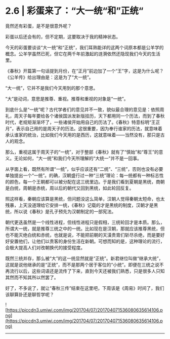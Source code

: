 # 2.6 | 彩蛋来了：“大一统“和”正统“ 

竟然还有彩蛋，是不是很意外呢？

彩蛋以后还会有的，但不定期，这要取决于我的精神状态。

今天的彩蛋要谈谈“大一统”和“正统”，我们耳熟能详的这两个词原本都是公羊学的概念。公羊学虽然已死，但它在两千年前激起的涟漪依然还隐现我们今天的生活里。

《春秋》开篇第一句话提到月份，在“正月”前边加了一个“王”字，这是为什么呢？《公羊传》给出理由是：这是为了“大一统”。

“大一统”，它并不是我们今天用到的那个意思。

“大”是动词，意思是推尊、重视。推尊和重视的对象是“一统”。

到底什么是“一统”呢？古代学者们的意见并不一致，貌似最合理的意见是：依照周礼，周天子每年要给各个诸侯国派发新版挂历，天下都用同一个历法，而到了春秋时代，老规矩渐渐坏了，一些诸侯开始用自己的历法了。《春秋》特意标明“王正月”，表示自己用的是周天子的历法。这很重要，因为奉行谁家的历法，就意味着承认谁家的统治，比如我们今天用的是西历，这就意味着——当然没有，那只是古人的观念。

那么，重视这属于周天子的“一统”，对于整部《春秋》就有了“慎始”和“尊王”的意义。无论如何，“大一统”和我们今天所理解的“大统一”并不是一回事。

从字面上看，既然有所谓“一统”，似乎应该还有“二统”、“三统”，否则也没有必要单独提出一个“一统”。的确，汉朝盛行过一种“三统”理论：每一统都有一种标志性的颜色，每一个王朝都可以被分配在这三统里边。于是我们看到夏朝是黑统，商朝是白统，周朝是赤统，周以后的朝代又回到黑统，如此轮回反复。

照这样看，秦朝应该算是黑统，但问题没这么简单，汉朝人觉得秦朝太短命，也太残暴，上天没道理给它安排一统，《春秋》记载的才是黑统的制度，汉朝才是黑统，所以说《春秋》是孔子预先为汉朝制定的一部宪法。

朝代更迭虽然是一个线性进程，但线性进程只是假相，三统轮回才是本质。那么，所谓大一统，就是推尊三统之中的一统。比如现在是汉朝，那就应该推尊黑统，但也不能灭绝白统和赤统，也就是说，不能把前朝的天潢贵胄们斩尽杀绝，而是要好好安置他们，让他们以贵客的身份生活在新朝。可想而知的是，这种理论的流行，会极大提高人们对改朝换代的接受程度。

既然三统并存，那么被“大”的这一统显然就是“正统”。新君继位叫做“继承大统”，这就是说他继承的是“正统”，而不是那两个居于客位的“小统”。即便在三统之说不再流行以后，这些词语还是流传了下来，直到今天还被我们熟悉，只是很多人只知其然而不知其所以然罢了。

好了，不多说了，就让“春秋三传”结束在这里吧，下周该是《周易》时间了，我们该聊算卦还是聊哲学呢？

![https://piccdn3.umiwi.com/img/201704/07/201704071536080635614106.png](https://piccdn3.umiwi.com/img/201704/07/201704071536080635614106.png)

---
